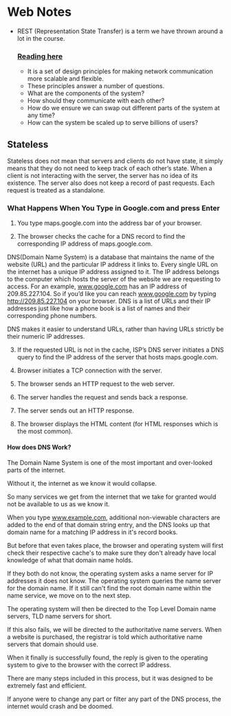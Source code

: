 # Web Notes

* REST (Representation State Transfer) is a term we have thrown around a lot in the course.
  ### [Reading here](https://codewords.recurse.com/issues/five/what-restful-actually-means)

  * It is a set of design principles for making network communication more scalable and flexible.
  * These principles answer a number of questions.
  * What are the components of the system?
  * How should they communicate with each other?
  * How do we ensure we can swap out different parts of the system at any time?
  * How can the system be scaled up to serve billions of users?

## Stateless

Stateless does not mean that servers and clients do not have state, it simply means that they do not need to keep track of each other’s state. When a client is not interacting with the server, the server has no idea of its existence. The server also does not keep a record of past requests. Each request is treated as a standalone.

### What Happens When You Type in Google.com and press Enter

1. You type maps.google.com into the address bar of your browser.

2. The browser checks the cache for a DNS record to find the corresponding IP address of maps.google.com.

DNS(Domain Name System) is a database that maintains the name of the website (URL) and the particular IP address it links to. Every single URL on the internet has a unique IP address assigned to it. The IP address belongs to the computer which hosts the server of the website we are requesting to access. For an example, www.google.com has an IP address of 209.85.227.104. So if you’d like you can reach www.google.com by typing http://209.85.227.104 on your browser. DNS is a list of URLs and their IP addresses just like how a phone book is a list of names and their corresponding phone numbers.

DNS makes it easier to understand URLs, rather than having URLs strictly be their numeric IP addresses.

3. If the requested URL is not in the cache, ISP’s DNS server initiates a DNS query to find the IP address of the server that hosts maps.google.com.

4. Browser initiates a TCP connection with the server.

5. The browser sends an HTTP request to the web server.

6. The server handles the request and sends back a response.

7. The server sends out an HTTP response.

8. The browser displays the HTML content (for HTML responses which is the most common).

#### How does DNS Work?

The Domain Name System is one of the most important and over-looked parts of the internet.

Without it, the internet as we know it would collapse.

So many services we get from the internet that we take for granted would not be available to us as we know it.

When you type www.example.com, additional non-viewable characters are added to the end of that domain string entry, and the DNS looks up that domain name for a matching IP address in it's record books.

But before that even takes place, the browser and operating system will first check their respective cache's to make sure they don't already have local knowledge of what that domain name holds.

If they both do not know, the operating system asks a name server for IP addresses it does not know. The operating system queries the name server for the domain name. If it still can't find the root domain name within the name service, we move on to the next step.

The operating system will then be directed to the Top Level Domain name servers, TLD name servers for short.

If this also fails, we will be directed to the authoritative name servers. When a website is purchased, the registrar is told which authoritative name servers that domain should use.

When it finally is successfully found, the reply is given to the operating system to give to the browser with the correct IP address.

There are many steps included in this process, but it was designed to be extremely fast and efficient.

If anyone were to change any part or filter any part of the DNS process, the internet would crash and be doomed.
